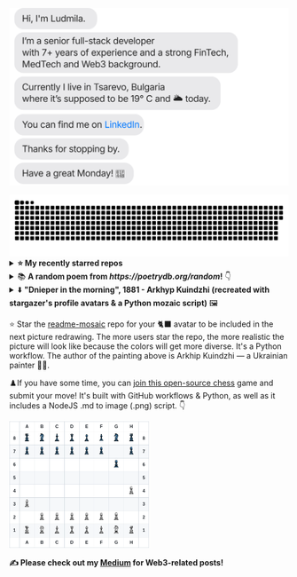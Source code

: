 [![](https://raw.githubusercontent.com/milaabl/milaabl/main/chat.svg)](https://www.linkedin.com/in/ludmila-a-dev/)

<!-- https://github.com/milaabl/milaabl/assets/86361434/c35b0e6f-acf0-435e-920d-b90faa4788ad -->

<img alt="Snake eating my contributions for breakfast🧉" src="https://raw.githubusercontent.com/milaabl/milaabl-readme/preview/github-contribution-grid-snake.svg" />

<details>
<summary>
  <strong>⭐ My recently starred repos </strong>
</summary>
  
<!-- Starred repos start -->
| Name | Url | Stars | Description |
| --- | --- |  --- |  --- |
| Xunzhuo/Xunzhuo|https://github.com/Xunzhuo/Xunzhuo|35|About me|
| zcaceres/interview-prep|https://github.com/zcaceres/interview-prep|1|algos, data structures etc.|
| zcaceres/snoop|https://github.com/zcaceres/snoop|3|Like grep or ack... for the DOM|
| zcaceres/zcaceres|https://github.com/zcaceres/zcaceres|2|Super secret Github profile README thing|
| zcaceres/dotfiles|https://github.com/zcaceres/dotfiles|2|System setup w/dotfiles, tools, and apps automated with Ansible. Forever a WIP.|
| glitch-txs/walletconnect-cafe|https://github.com/glitch-txs/walletconnect-cafe|2|Ethereum-provider implementation with Cafe (global state manager)|
| glitch-txs/metamask-csp-firefox|https://github.com/glitch-txs/metamask-csp-firefox|4|MetaMask is blocked by Firefox when using CSP|
| glitch-txs/next-auth|https://github.com/glitch-txs/next-auth|1|Authentication for the Web.|
| michaelsbradleyjr/nim-notcurses|https://github.com/michaelsbradleyjr/nim-notcurses|26|Nim wrapper for Notcurses: blingful TUIs and character graphics|
| arianXdev/hardhat-jest|https://github.com/arianXdev/hardhat-jest|10|A Hardhat plugin that allows you to use Jest easily!|
| przemek890/Gender_prediction|https://github.com/przemek890/Gender_prediction|4|An application that utilizes camera input to predict a person's gender using a convolutional layer in PyTorch.|
| pieralukasz/pixel-recruitment-task|https://github.com/pieralukasz/pixel-recruitment-task|1|Zadanie rekrutacyjne Pixel Technology|
| SaraRasoulian/oop-solid-patterns|https://github.com/SaraRasoulian/oop-solid-patterns|14|💎  An educational repository for OOP, SOLID and Design Patterns|
| BogdanMFometescu/resume-builder|https://github.com/BogdanMFometescu/resume-builder|11|Django-based web application that allows users to create, update, and export professional resumes.|
| 0xMimir/Advance-CNN-LSTM-Model-for-Cryptocurrency-Forecasting|https://github.com/0xMimir/Advance-CNN-LSTM-Model-for-Cryptocurrency-Forecasting|7|CNN LSTM model used for predicting cryptocurrencies|
| b-hristov/b-hristov|https://github.com/b-hristov/b-hristov|1||
| CloverGit/CloverGit|https://github.com/CloverGit/CloverGit|7||
| TatevKaren/TatevKaren-data-science-portfolio|https://github.com/TatevKaren/TatevKaren-data-science-portfolio|57|Data Science Portfolio of Tatev Karen Aslanyan including Case Studies and Research Projects that I have completed that solve business problems or introduce new products. Case Study papers, codes, and additional resources are all included.|
| PiotrRut/elonmusk-twitter-notifier|https://github.com/PiotrRut/elonmusk-twitter-notifier|62|AI driven e-mail notifier for tweets mentioning stock from Elon Musk 📈|
| Vendicated/Vencord|https://github.com/Vendicated/Vencord|7068|The cutest Discord client mod|
| yeoman/yo|https://github.com/yeoman/yo|3802|CLI tool for running Yeoman generators|
| matter-labs/zksync-era|https://github.com/matter-labs/zksync-era|2950|zkSync era|
| 0age/create2crunch|https://github.com/0age/create2crunch|427|A Rust program for finding salts that create gas-efficient Ethereum addresses via CREATE2.|
| joshstevens19/ethereum-multicall|https://github.com/joshstevens19/ethereum-multicall|338|Ability to call many ethereum constant function calls in 1 JSONRPC request|
| threshold-network/token-dashboard|https://github.com/threshold-network/token-dashboard|21||
| LimeChain/mongoose-immutable-plugin|https://github.com/LimeChain/mongoose-immutable-plugin|2|Mongoose plugin guarding fields from modifications|
| ankitects/anki|https://github.com/ankitects/anki|17404|Anki's shared backend and web components, and the Qt frontend|
| lightningnetwork/lnd|https://github.com/lightningnetwork/lnd|7511|Lightning Network Daemon ⚡️|
| CoNarrative/mongo-immutable|https://github.com/CoNarrative/mongo-immutable|10|Immutable MongoDB.|
| lightningdevkit/rust-lightning|https://github.com/lightningdevkit/rust-lightning|1093|A highly modular Bitcoin Lightning library written in Rust. It's rust-lightning, not Rusty's Lightning!|

<!-- Starred repos end -->

</details>

<details>
  <summary>📚 <strong>A random poem from <em>https://poetrydb.org/random</em>!</strong> 👇 </summary>

<!-- Start poem -->
# 💮 Windsor-Forest. by *Alexander Pope*

<p>
    TO THE RIGHT HONOURABLE GEORGE LORD LANSDOWNE.<br/><br/>'Non injussa cano: te nostrae, Vare, myricae,<br/>Te nemus omne canet; nee Phoebo gratior ulla est,<br/>Quam sibi quae Vari praescripsit pagina nomen.'<br/><br/>VIRG.<br/><br/>Thy forests, Windsor! and thy green retreats,<br/>At once the Monarch's and the Muse's seats,<br/>Invite my lays. Be present, sylvan Maids!<br/>Unlock your springs, and open all your shades.<br/>Granville commands; your aid, O Muses, bring!<br/>What Muse for Granville can refuse to sing?<br/><br/>The groves of Eden, vanish'd now so long,<br/>Live in description, and look green in song:<br/>These, were my breast inspired with equal flame,<br/>Like them in beauty, should be like in fame.<br/>Here hills and vales, the woodland and the plain,<br/>Here earth and water seem to strive again;<br/>Not chaos-like, together crush'd and bruised,<br/>But, as the world, harmoniously confused;<br/>Where order in variety we see,<br/>And where, though all things differ, all agree.<br/>Here waving groves a chequer'd scene display,<br/>And part admit, and part exclude the day;<br/>As some coy nymph her lover's warm address<br/>Nor quite indulges, nor can quite repress.<br/>There, interspersed in lawns and opening glades,<br/>Thin trees arise that shun each other's shades.<br/>Here in full light the russet plains extend:<br/>There, wrapt in clouds the bluish hills ascend.<br/>Ev'n the wild heath displays her purple dyes,<br/>And 'midst the desert fruitful fields arise,<br/>That crown'd with tufted trees and springing corn,<br/>Like verdant isles the sable waste adorn.<br/>Let India boast her plants, nor envy we<br/>The weeping amber or the balmy tree,<br/>While by our oaks the precious loads are born,<br/>And realms commanded which those trees adorn.<br/>Not proud Olympus yields a nobler sight,<br/>Though gods assembled grace his towering height.<br/>Than what more humble mountains offer here,<br/>Where, in their blessings, all those gods appear.<br/>See Pan with flocks, with fruits Pomona crown'd,<br/>Here blushing Flora paints the enamell'd ground,<br/>Here Ceres' gifts in waving prospect stand,<br/>And nodding tempt the joyful reaper's hand;<br/>Rich industry sits smiling on the plains,<br/>And peace and plenty tell a Stuart reigns.<br/><br/>Not thus the land appear'd in ages past,<br/>A dreary desert, and a gloomy waste,<br/>To savage beasts and savage laws a prey,<br/>And kings more furious and severe than they;<br/>Who claim'd the skies, dispeopled air and floods,<br/>The lonely lords of empty wilds and woods:<br/>Cities laid waste, they storm'd the dens and caves,<br/>(For wiser brutes were backward to be slaves).<br/>What could be free, when lawless beasts obey'd,<br/>And even the elements a tyrant sway'd?<br/>In vain kind seasons swell'd the teeming grain,<br/>Soft showers distill'd, and suns grew warm in vain;<br/>The swain with tears his frustrate labour yields,<br/>And famish'd dies amidst his ripen'd fields.<br/>What wonder, then, a beast or subject slain<br/>Were equal crimes in a despotic reign?<br/>Both doom'd alike, for sportive tyrants bled,<br/>But while the subject starved, the beast was fed.<br/>Proud Nimrod first the bloody chase began,<br/>A mighty hunter, and his prey was man:<br/>Our haughty Norman boasts that barbarous name,<br/>And makes his trembling slaves the royal game.<br/>The fields are ravish'd from the industrious swains,<br/>From men their cities, and from gods their fanes:<br/>The levell'd towns with weeds lie cover'd o'er;<br/>The hollow winds through naked temples roar;<br/>Round broken columns clasping ivy twined;<br/>O'er heaps of ruin stalk'd the stately hind;<br/>The fox obscene to gaping tombs retires,<br/>And savage howlings fill the sacred choirs.<br/>Awed by his Nobles, by his Commons cursed,<br/>The oppressor ruled tyrannic where he durst,<br/>Stretch'd o'er the poor and Church his iron rod,<br/>And served alike his vassals and his God.<br/>Whom even the Saxon spared, and bloody Dane,<br/>The wanton victims of his sport remain.<br/>But see, the man who spacious regions gave<br/>A waste for beasts, himself denied a grave!<br/>Stretch'd on the lawn, his second hope survey,<br/>At once the chaser, and at once the prey:<br/>Lo Rufus, tugging at the deadly dart,<br/>Bleeds in the forest like a wounded hart.<br/>Succeeding monarchs heard the subjects' cries,<br/>Nor saw displeased the peaceful cottage rise.<br/>Then gathering flocks on unknown mountains fed,<br/>O'er sandy wilds were yellow harvests spread,<br/>The forests wonder'd at the unusual grain,<br/>And secret transport touch'd the conscious swain.<br/>Fair Liberty, Britannia's goddess, rears<br/>Her cheerful head, and leads the golden years.<br/><br/>Ye vigorous swains! while youth ferments your blood,<br/>And purer spirits swell the sprightly flood,<br/>Now range the hills, the gameful woods beset,<br/>Wind the shrill horn, or spread the waving net.<br/>When milder autumn summer's heat succeeds,<br/>And in the new-shorn field the partridge feeds,<br/>Before his lord the ready spaniel bounds,<br/>Panting with hope, he tries the furrow'd grounds;<br/>But when the tainted gales the game betray,<br/>Couch'd close he lies, and meditates the prey:<br/>Secure they trust the unfaithful field beset,<br/>Till hovering o'er 'em sweeps the swelling net.<br/>Thus (if small things we may with great compare)<br/>When Albion sends her eager sons to war,<br/>Some thoughtless town, with ease and plenty blest,<br/>Near, and more near, the closing lines invest;<br/>Sudden they seize the amazed, defenceless prize,<br/>And high in air Britannia's standard flies.<br/><br/>See! from the brake the whirring pheasant springs,<br/>And mounts exulting on triumphant wings:<br/>Short is his joy; he feels the fiery wound,<br/>Flutters in blood, and panting beats the ground.<br/>Ah! what avail his glossy, varying dyes,<br/>His purple crest, and scarlet-circled eyes,<br/>The vivid green his shining plumes unfold,<br/>His painted wings, and breast that flames with gold?<br/><br/>Nor yet, when moist Arcturus clouds the sky,<br/>The woods and fields their pleasing toils deny.<br/>To plains with well-breath'd beagles we repair,<br/>And trace the mazes of the circling hare;<br/>(Beasts, urged by us, their fellow-beasts pursue,<br/>And learn of man each other to undo.)<br/>With slaughtering gun the unwearied fowler roves,<br/>When frosts have whiten'd all the naked groves;<br/>Where doves in flocks the leafless trees o'ershade,<br/>And lonely woodcocks haunt the watery glade.<br/>He lifts the tube, and levels with his eye;<br/>Straight a short thunder breaks the frozen sky;<br/>Oft, as in airy rings they skim the heath,<br/>The clamorous lapwings feel the leaden death:<br/>Oft, as the mounting larks their notes prepare,<br/>They fall, and leave their little lives in air.<br/><br/>In genial spring, beneath the quivering shade,<br/>Where cooling vapours breathe along the mead,<br/>The patient fisher takes his silent stand,<br/>Intent, his angle trembling in his hand:<br/>With looks unmoved, he hopes the scaly breed,<br/>And eyes the dancing cork, and bending reed.<br/>Our plenteous streams a various race supply,<br/>The bright-eyed perch with fins of Tyrian dye,<br/>The silver eel, in shining volumes roll'd,<br/>The yellow carp, in scales bedropp'd with gold,<br/>Swift trouts, diversified with crimson stains,<br/>And pikes, the tyrants of the watery plains.<br/><br/>Now Cancer glows with Phoebus' fiery car:<br/>The youth rush eager to the sylvan war,<br/>Swarm o'er the lawns, the forest walks surround,<br/>Rouse the fleet hart, and cheer the opening hound.<br/>The impatient courser pants in every vein,<br/>And pawing, seems to beat the distant plain:<br/>Hills, vales, and floods appear already cross'd,<br/>And ere he starts, a thousand steps are lost.<br/>See the bold youth strain up the threatening steep,<br/>Rush through the thickets, down the valleys sweep,<br/>Hang o'er their coursers' heads with eager speed,<br/>And earth rolls back beneath the flying steed.<br/>Let old Arcadia boast her ample plain,<br/>The immortal huntress, and her virgin-train;<br/>Nor envy, Windsor! since thy shades have seen<br/>As bright a goddess, and as chaste a queen,<br/>Whose care, like hers, protects the sylvan reign,<br/>The earth's fair light, and empress of the main.<br/><br/>Here too, 'tis sung, of old Diana stray'd,<br/>And Cynthus' top forsook for Windsor shade;<br/>Here was she seen o'er airy wastes to rove,<br/>Seek the clear spring, or haunt the pathless grove;<br/>Here, arm'd with silver bows, in early dawn,<br/>Her buskin'd virgins traced the dewy lawn.<br/><br/>Above the rest a rural nymph was famed,<br/>Thy offspring, Thames! the fair Lodona named;<br/>(Lodona's fate, in long oblivion cast,<br/>The Muse shall sing, and what she sings shall last).<br/>Scarce could the goddess from her nymph be known,<br/>But by the crescent and the golden zone.<br/>She scorn'd the praise of beauty, and the care;<br/>A belt her waist, a fillet binds her hair;<br/>A painted quiver on her shoulder sounds,<br/>And with her dart the flying deer she wounds.<br/>It chanced, as eager of the chase, the maid<br/>Beyond the forest's verdant limits stray'd,<br/>Pan saw and loved, and, burning with desire,<br/>Pursued her flight, her flight increased his fire.<br/>Not half so swift the trembling doves can fly,<br/>When the fierce eagle cleaves the liquid sky;<br/>Not half so swiftly the fierce eagle moves,<br/>When through the clouds he drives the trembling doves;<br/>As from the god she flew with furious pace,<br/>Or as the god, more furious, urged the chase.<br/>Now fainting, sinking, pale the nymph appears;<br/>Now close behind, his sounding steps she hears;<br/>And now his shadow reach'd her as she run,<br/>His shadow lengthen'd by the setting sun;<br/>And now his shorter breath, with sultry air,<br/>Pants on her neck, and fans her parting hair.<br/>In vain on father Thames she calls for aid,<br/>Nor could Diana help her injured maid.<br/>Faint, breathless, thus she pray'd, nor pray'd in vain:<br/>'Ah, Cynthia! ah--though banish'd from thy train,<br/>Let me, oh! let me, to the shades repair,<br/>My native shades--there weep, and murmur there.'<br/>She said, and melting as in tears she lay,<br/>In a soft, silver stream dissolved away.<br/>The silver stream her virgin coldness keeps,<br/>For ever murmurs, and for ever weeps;<br/>Still bears the name the hapless virgin bore,<br/>And bathes the forest where she ranged before.<br/>In her chaste current oft the goddess laves,<br/>And with celestial tears augments the waves.<br/>Oft in her glass the musing shepherd spies<br/>The headlong mountains and the downward skies,<br/>The watery landscape of the pendent woods,<br/>And absent trees that tremble in the floods;<br/>In the clear azure gleam the flocks are seen,<br/>And floating forests paint the waves with green,<br/>Through the fair scene roll slow the lingering streams,<br/>Then foaming pour along, and rush into the Thames.<br/><br/>Thou, too, great Father of the British floods!<br/>With joyful pride survey'st our lofty woods;<br/>Where towering oaks their growing honours rear,<br/>And future navies on thy shores appear.<br/>Not Neptune's self from all her streams receives<br/>A wealthier tribute, than to thine he gives.<br/>No seas so rich, so gay no banks appear,<br/>No lake so gentle, and no spring so clear.<br/>Nor Po so swells the fabling poet's lays,<br/>While led along the skies his current strays,<br/>As thine, which visits Windsor's famed abodes,<br/>To grace the mansion of our earthly gods:<br/>Nor all his stars above a lustre show,<br/>Like the bright beauties on thy banks below;<br/>Where Jove, subdued by mortal passion still,<br/>Might change Olympus for a nobler hill.<br/><br/>Happy the man whom this bright court approves,<br/>His sovereign favours, and his country loves:<br/>Happy next him who to these shades retires,<br/>Whom Nature charms, and whom the Muse inspires:<br/>Whom humbler joys of home-felt quiet please,<br/>Successive study, exercise, and ease.<br/>He gathers health from herbs the forest yields,<br/>And of their fragrant physic spoils the fields:<br/>With chemic art exalts the mineral powers,<br/>And draws the aromatic souls of flowers:<br/>Now marks the course of rolling orbs on high;<br/>O'er figured worlds now travels with his eye;<br/>Of ancient writ unlocks the learnèd store,<br/>Consults the dead, and lives past ages o'er:<br/>Or wandering thoughtful in the silent wood,<br/>Attends the duties of the wise and good,<br/>To observe a mean, be to himself a friend,<br/>To follow nature, and regard his end;<br/>Or looks on Heaven with more than mortal eyes,<br/>Bids his free soul expatiate in the skies,<br/>Amid her kindred stars familiar roam,<br/>Survey the region, and confess her home!<br/>Such was the life great Scipio once admired,<br/>Thus Atticus, and Trumbull thus retired.<br/><br/>Ye sacred Nine! that all my soul possess,<br/>Whose raptures fire me, and whose visions bless,<br/>Bear me, oh, bear me to sequester'd scenes,<br/>The bowery mazes, and surrounding greens:<br/>To Thames's banks which fragrant breezes fill,<br/>Or where ye Muses sport on Cooper's Hill.<br/>(On Cooper's Hill eternal wreaths shall grow,<br/>While lasts the mountain, or while Thames shall flow.)<br/>I seem through consecrated walks to rove,<br/>I hear soft music die along the grove:<br/>Led by the sound, I roam from shade to shade,<br/>By godlike poets venerable made:<br/>Here his first lays majestic Denham sung;<br/>There the last numbers flow'd from Cowley's tongue. 270<br/>Oh early lost! what tears the river shed,<br/>When the sad pomp along his banks was led!<br/>His drooping swans on every note expire,<br/>And on his willows hung each Muse's lyre.<br/><br/>Since fate relentless stopp'd their heavenly voice,<br/>No more the forests ring, or groves rejoice;<br/>Who now shall charm the shades, where Cowley strung<br/>His living harp, and lofty Denham sung?<br/>But hark! the groves rejoice, the forest rings!<br/>Are these revived? or is it Granville sings?<br/>'Tis yours, my lord, to bless our soft retreats,<br/>And call the Muses to their ancient seats;<br/>To paint anew the flowery sylvan scenes,<br/>To crown the forest with immortal greens,<br/>Make Windsor hills in lofty numbers rise,<br/>And lift her turrets nearer to the skies;<br/>To sing those honours you deserve to wear,<br/>And add new lustre to her silver star.<br/><br/>Here noble Surrey felt the sacred rage,<br/>Surrey, the Granville of a former age:<br/>Matchless his pen, victorious was his lance,<br/>Bold in the lists, and graceful in the dance:<br/>In the same shades the Cupids tuned his lyre,<br/>To the same notes, of love and soft desire:<br/>Fair Geraldine, bright object of his vow,<br/>Then fill'd the groves, as heavenly Mira now.<br/><br/>Oh, wouldst thou sing what heroes Windsor bore,<br/>What kings first breathed upon her winding shore,<br/>Or raise old warriors, whose adored remains<br/>In weeping vaults her hallow'd earth contains!<br/>With Edward's acts adorn the shining page,<br/>Stretch his long triumphs down through every age,<br/>Draw monarchs chain'd, and Cressy's glorious field,<br/>The lilies blazing on the regal shield:<br/>Then, from her roofs when Verrio's colours fall,<br/>And leave inanimate the naked wall,<br/>Still in thy song should vanquish'd France appear,<br/>And bleed for ever under Britain's spear.<br/><br/>Let softer strains ill-fated Henry mourn,<br/>And palms eternal flourish round his urn.<br/>Here o'er the martyr-king the marble weeps,<br/>And, fast beside him, once-fear'd Edward sleeps.<br/>Whom not the extended Albion could contain,<br/>From old Belerium to the northern main,<br/>The grave unites; where ev'n the great find rest,<br/>And blended lie the oppressor and the oppress'd!<br/><br/>Make sacred Charles' tomb for ever known,<br/>(Obscure the place, and uninscribed the stone)<br/>Oh fact accursed! what tears has Albion shed,<br/>Heavens, what new wounds! and how her old have bled!<br/>She saw her sons with purple deaths expire,<br/>Her sacred domes involved in rolling fire,<br/>A dreadful series of intestine wars,<br/>Inglorious triumphs and dishonest scars.<br/>At length great Anna said--'Let discord cease!'<br/>She said, the world obey'd, and all was peace!<br/><br/>In that blest moment, from his oozy bed<br/>Old Father Thames advanced his reverend head;<br/>His tresses dropp'd with dews, and o'er the stream<br/>His shining horns diffused a golden gleam:<br/>Graved on his urn appear'd the moon, that guides<br/>His swelling waters, and alternate tides;<br/>The figured streams in waves of silver roll'd,<br/>And on their banks Augusta rose in gold.<br/>Around his throne the sea-born brothers stood,<br/>Who swell with tributary urns his flood;<br/>First the famed authors of his ancient name,<br/>The winding Isis and the fruitful Thame:<br/>The Kennet swift, for silver eels renown'd;<br/>The Loddon slow, with verdant alders crown'd;<br/>Cole, whose dark streams his flowery islands lave;<br/>And chalky Wey, that rolls a milky wave;<br/>The blue, transparent Vandalis appears;<br/>The gulfy Lee his sedgy tresses rears;<br/>And sullen Mole, that hides his diving flood;<br/>And silent Darent, stain'd with Danish blood.<br/><br/>High in the midst, upon his urn reclined,<br/>(His sea-green mantle waving with the wind)<br/>The god appear'd: he turn'd his azure eyes<br/>Where Windsor-domes and pompous turrets rise;<br/>Then bow'd and spoke; the winds forget to roar,<br/>And the hush'd waves glide softly to the shore.<br/><br/>Hail, sacred Peace! hail, long-expected days,<br/>That Thames's glory to the stars shall raise!<br/>Though Tiber's streams immortal Rome behold,<br/>Though foaming Hermus swells with tides of gold,<br/>From heaven itself though sevenfold Nilus flows,<br/>And harvests on a hundred realms bestows;<br/>These now no more shall be the Muse's themes,<br/>Lost in my fame, as in the sea their streams.<br/>Let Volga's banks with iron squadrons shine,<br/>And groves of lances glitter on the Rhine,<br/>Let barbarous Ganges arm a servile train;<br/>Be mine the blessings of a peaceful reign.<br/>No more my sons shall dye with British blood<br/>Red Iber's sands, or Ister's foaming flood:<br/>Safe on my shore each unmolested swain<br/>Shall tend the flocks, or reap the bearded grain;<br/>The shady empire shall retain no trace<br/>Of war or blood, but in the sylvan chase;<br/>The trumpet sleep, while cheerful horns are blown,<br/>And arms employ'd on birds and beasts alone.<br/>Behold! the ascending villas on my side,<br/>Project long shadows o'er the crystal tide,<br/>Behold! Augusta's glittering spires increase,<br/>And temples rise, the beauteous works of Peace.<br/>I see, I see, where two fair cities bend<br/>Their ample bow, a new Whitehall ascend!<br/>There mighty nations shall inquire their doom,<br/>The world's great oracle in times to come;<br/>There kings shall sue, and suppliant states be seen<br/>Once more to bend before a British queen.<br/><br/>Thy trees, fair Windsor! now shall leave their woods,<br/>And half thy forests rush into the floods,<br/>Bear Britain's thunder, and her cross display,<br/>To the bright regions of the rising day;<br/>Tempt icy seas, where scarce the waters roll,<br/>Where clearer flames glow round the frozen pole;<br/>Or under southern skies exalt their sails,<br/>Led by new stars, and borne by spicy gales!<br/>For me the balm shall bleed, and amber flow,<br/>The coral redden, and the ruby glow,<br/>The pearly shell its lucid globe infold,<br/>And Phoebus warm the ripening ore to gold.<br/>The time shall come when, free as seas or wind,<br/>Unbounded Thames shall flow for all mankind,<br/>Whole nations enter with each swelling tide,<br/>And seas but join the regions they divide;<br/>Earth's distant ends our glory shall behold,<br/>And the new world launch forth to seek the old.<br/>Then ships of uncouth form shall stem the tide,<br/>And feather'd people crowd my wealthy side,<br/>And naked youths and painted chiefs admire<br/>Our speech, our colour, and our strange attire!<br/>O stretch thy reign, fair Peace! from shore to shore,<br/>Till conquest cease, and slavery be no more;<br/>Till the freed Indians in their native groves<br/>Reap their own fruits, and woo their sable loves,<br/>Peru once more a race of kings behold,<br/>And other Mexicos be roof'd with gold.<br/>Exiled by thee from earth to deepest hell,<br/>In brazen bonds, shall barbarous Discord dwell;<br/>Gigantic Pride, pale Terror, gloomy Care,<br/>And mad Ambition shall attend her there:<br/>There purple Vengeance bathed in gore retires,<br/>Her weapons blunted, and extinct her fires:<br/>There hateful Envy her own snakes shall feel,<br/>And Persecution mourn her broken wheel:<br/>There Faction roar, Rebellion bite her chain,<br/>And gasping Furies thirst for blood in vain.<br/><br/>Here cease thy flight, nor with unhallow'd lays<br/>Touch the fair fame of Albion's golden days:<br/>The thoughts of gods let Granville's verse recite,<br/>And bring the scenes of opening fate to light.<br/>My humble Muse, in unambitious strains,<br/>Paints the green forests and the flowery plains,<br/>Where Peace descending bids her olives spring,<br/>And scatters blessings from her dove-like wing.<br/>Ev'n I more sweetly pass my careless days,<br/>Pleased in the silent shade with empty praise;<br/>Enough for me, that to the listening swains<br/>First in these fields I sung the sylvan strains.
</p>

***
<!-- End poem -->
</details>

<details>
<summary>
  ⬇️ <strong>"Dnieper in the morning", 1881 - Arkhyp Kuindzhi (recreated with stargazer's profile avatars & a Python mozaic script)</strong> 🖼️
</summary>

<img width="49%" src="https://raw.githubusercontent.com/milaabl/readme-mosaic/main/data/input.jpg" alt="Original picture"/>
<img width="49%" src="https://raw.githubusercontent.com/milaabl/readme-mosaic/main/data/output.jpg" alt="Output picture"/>
<img width="70%" src="https://raw.githubusercontent.com/milaabl/readme-mosaic/main/data/output.gif" alt="Output GIF"/>
</details>

⭐ Star the [readme-mosaic](https://github.com/milaabl/readme-mosaic) repo for your 🐈‍⬛ avatar to be included in the next picture redrawing. The more users star the repo, the more realistic the picture will look like because the colors will get more diverse. It's a Python workflow. The author of the painting above is Arkhip Kuindzhi — a Ukrainian painter 💙💛.

♟️If you have some time, you can [join this open-source chess](https://github.com/milaabl/readme-chess) game and submit your move! It's built with GitHub workflows & Python, as well as it includes a NodeJS .md to image (.png) script. 👇

<a href="https://github.com/milaabl/readme-chess/blob/master/README.md"><img src="https://raw.githubusercontent.com/milaabl/readme-chess/master/chess.png" alt="README chess dynamic game preview" width="50%" /></a>

<strong>✍️ Please check out my <a href="https://medium.com/@milaabl2405">Medium</a> for Web3-related posts!</strong>
